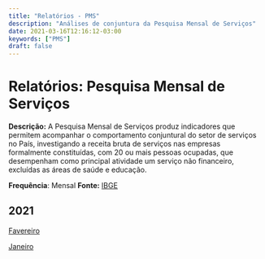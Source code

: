 ```yaml
---
title: "Relatórios - PMS"
description: "Análises de conjuntura da Pesquisa Mensal de Serviços"
date: 2021-03-16T12:16:12-03:00
keywords: ["PMS"]
draft: false
---
```


# Relatórios: Pesquisa Mensal de Serviços

**Descrição:** A Pesquisa Mensal de Serviços produz indicadores que  permitem acompanhar o comportamento conjuntural do setor de serviços no  País, investigando a receita bruta de serviços nas empresas formalmente  constituídas, com 20 ou mais pessoas ocupadas, que desempenham como  principal atividade um serviço não financeiro, excluídas as áreas de  saúde e educação.

**Frequência**: Mensal **Fonte:** [IBGE](https://www.ibge.gov.br/estatisticas/economicas/servicos/9229-pesquisa-mensal-de-servicos.html?=&t=o-que-e)




## 2021

[Favereiro](/relatorios_pms/PMS_022021.pdf)

[Janeiro](/relatorios_pms/PMS_012021.pdf)
